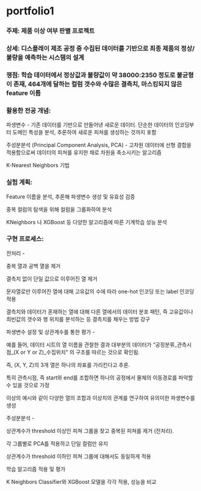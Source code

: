 # portfolio1

### 주제: 제품 이상 여부 판별 프로젝트

### 상세: 디스플레이 제조 공정 중 수집된 데이터를 기반으로 최종 제품의 정상/불량을 예측하는 시스템의 설계

### 쟁점: 학습 데이터에서 정상값과 불량값이 약 38000:2350 정도로 불균형이 존재, 464개에 달하는 컬럼 갯수와 수많은 결측치, 마스킹되지 않은 feature 이름

### 활용한 전공 개념: 

파생변수 - 기존 데이터를 기반으로 만들어낸 새로운 데이터. 단순한 데이터의 인코딩부터 도메인 특성을 분석, 추론하여 새로운 피쳐를 생성하는 것까지 포함

주성분분석 (Principal Component Analysis, PCA) - 고차원 데이터에 선형 결합을 적용함으로써 데이터의 피쳐를 유지한 채로 차원을 축소시키는 알고리즘

K-Nearest Neighbors 기법

### 실험 계획:

Feature 이름을 분석, 추론해 파생변수 생성 및 유효성 검증

중복 컬럼의 탐색을 위해 컬럼을 그룹화하여 분석

KNeighbors 나 XGBoost 등 다양한 알고리즘에 따른 기계학습 성능 분석


### 구현 프로세스:

전처리 - 

중복 열과 공백 열을 제거

결측치 없이 단일 값으로 이루어진 열 제거

문자열로만 이루어진 열에 대해 고유값의 수에 따라 one-hot 인코딩 또는 label 인코딩 적용

결측치와 데이터가 혼재하는 열에 대해 다른 열에서의 데이터 분포 패턴, 즉 고유값이나 최빈값의 갯수와 행 위치를 분석하는 등 결측치를 채우는 방법 강구


파생변수 설정 및 상관계수를 통한 평가 - 

예를 들어, 데이터 시트의 열 이름을 관찰한 결과 대부분의 데이터가 “공정분류_관측시점_(X or Y or Z)_수집위치” 의 구조를 따르는 것으로 확인됨. 

즉, (X, Y, Z)의 3개 열은 하나의 좌표를 가리킨다고 추론. 

특히 관측시점, 즉 start와 end를 조합하면 하나의 공정에서 물체의 이동경로를 파악할 수 있을 것으로 가정

이상의 예시와 같이 다양한 열의 조합과 이상치의 관계를 연구하여 유의미한 파생변수를 생성


주성분분석 - 

상관계수가 threshold 이상인 피쳐 그룹을 찾고 중복된 피쳐를 제거 (전처리). 

각 그룹별로 PCA를 적용하고 단일 컬럼만 유지

상관계수가 threshold 이하인 피쳐 그룹에 대해서도 동일하게 적용


학습 알고리즘 적용 및 평가

K Neighbors Classifier와 XGBoost 모델을 각각 적용, 성능을 비교


